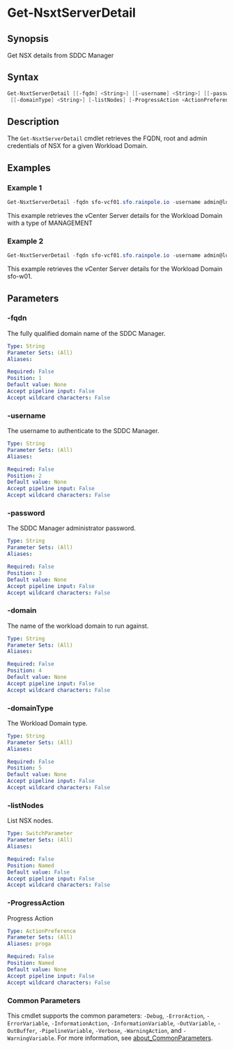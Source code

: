 # Get-NsxtServerDetail

## Synopsis

Get NSX details from SDDC Manager

## Syntax

```powershell
Get-NsxtServerDetail [[-fqdn] <String>] [[-username] <String>] [[-password] <String>] [[-domain] <String>]
 [[-domainType] <String>] [-listNodes] [-ProgressAction <ActionPreference>] [<CommonParameters>]
```

## Description

The `Get-NsxtServerDetail` cmdlet retrieves the FQDN, root and admin credentials of NSX for a given
Workload Domain.

## Examples

### Example 1

```powershell
Get-NsxtServerDetail -fqdn sfo-vcf01.sfo.rainpole.io -username admin@local -password VMw@re1!VMw@re1! -domainType MANAGEMENT
```

This example retrieves the vCenter Server details for the Workload Domain with a type of MANAGEMENT

### Example 2

```powershell
Get-NsxtServerDetail -fqdn sfo-vcf01.sfo.rainpole.io -username admin@local -password VMw@re1!VMw@re1! -domain sfo-w01
```

This example retrieves the vCenter Server details for the Workload Domain sfo-w01.

## Parameters

### -fqdn

The fully qualified domain name of the SDDC Manager.

```yaml
Type: String
Parameter Sets: (All)
Aliases:

Required: False
Position: 1
Default value: None
Accept pipeline input: False
Accept wildcard characters: False
```

### -username

The username to authenticate to the SDDC Manager.

```yaml
Type: String
Parameter Sets: (All)
Aliases:

Required: False
Position: 2
Default value: None
Accept pipeline input: False
Accept wildcard characters: False
```

### -password

The SDDC Manager administrator password.

```yaml
Type: String
Parameter Sets: (All)
Aliases:

Required: False
Position: 3
Default value: None
Accept pipeline input: False
Accept wildcard characters: False
```

### -domain

The name of the workload domain to run against.

```yaml
Type: String
Parameter Sets: (All)
Aliases:

Required: False
Position: 4
Default value: None
Accept pipeline input: False
Accept wildcard characters: False
```

### -domainType

The Workload Domain type.

```yaml
Type: String
Parameter Sets: (All)
Aliases:

Required: False
Position: 5
Default value: None
Accept pipeline input: False
Accept wildcard characters: False
```

### -listNodes

List NSX nodes.

```yaml
Type: SwitchParameter
Parameter Sets: (All)
Aliases:

Required: False
Position: Named
Default value: False
Accept pipeline input: False
Accept wildcard characters: False
```

### -ProgressAction

Progress Action

```yaml
Type: ActionPreference
Parameter Sets: (All)
Aliases: proga

Required: False
Position: Named
Default value: None
Accept pipeline input: False
Accept wildcard characters: False
```

### Common Parameters

This cmdlet supports the common parameters: `-Debug`, `-ErrorAction`, `-ErrorVariable`, `-InformationAction`, `-InformationVariable`, `-OutVariable`, `-OutBuffer`, `-PipelineVariable`, `-Verbose`, `-WarningAction`, and `-WarningVariable`. For more information, see [about_CommonParameters](http://go.microsoft.com/fwlink/?LinkID=113216).
